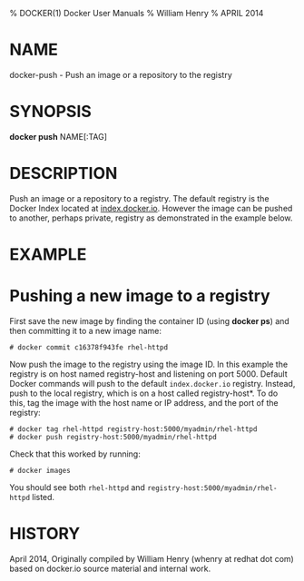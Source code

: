 % DOCKER(1) Docker User Manuals
% William Henry
% APRIL 2014
# NAME
docker-push - Push an image or a repository to the registry

# SYNOPSIS
**docker push** NAME[:TAG]

# DESCRIPTION
Push an image or a repository to a registry. The default registry is the Docker 
Index located at [index.docker.io](https://index.docker.io/v1/). However the 
image can be pushed to another, perhaps private, registry as demonstrated in 
the example below.

# EXAMPLE

# Pushing a new image to a registry

First save the new image by finding the container ID (using **docker ps**)
and then committing it to a new image name:

    # docker commit c16378f943fe rhel-httpd

Now push the image to the registry using the image ID. In this example
the registry is on host named registry-host and listening on port 5000.
Default Docker commands will push to the default `index.docker.io`
registry. Instead, push to the local registry, which is on a host called
registry-host*. To do this, tag the image with the host name or IP
address, and the port of the registry:

    # docker tag rhel-httpd registry-host:5000/myadmin/rhel-httpd
    # docker push registry-host:5000/myadmin/rhel-httpd

Check that this worked by running:

    # docker images

You should see both `rhel-httpd` and `registry-host:5000/myadmin/rhel-httpd`
listed.

# HISTORY
April 2014, Originally compiled by William Henry (whenry at redhat dot com)
based on docker.io source material and internal work.
